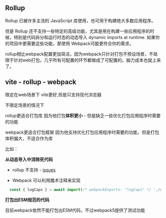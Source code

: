 ## Rollup
Rollup 已被许多主流的 JavaScript 库使用，也可用于构建绝大多数应用程序。

但是 Rollup 还不支持一些特定的高级功能，尤其是用在构建一些应用程序的时候，特别是代码拆分和运行时态的动态导入 dynamic imports at runtime. 如果你的项目中更需要这些功能，那使用 Webpack可能更符合你的需求。

rollup相比webpack配置更加简洁，因为webpack只针对打包不预设场景，不局限于针对web打包，几乎所有可配置的环节都做成了可配置的。脑力成本也就上来了。

## vite - rollup - webpack 

限定在web场景下 vite更好,但是只支持现代浏览器

不限定场景的情况下

rollup更适合打包库 因为他打包**体积更小** - 但是缺乏一些优化打包应用程序时需要的功能

webpack更适合打包框架 因为他支持优化打包应用程序时需要的功能，但是打包体积偏大，不适合作为库

比如：

**从动态导入中消除死代码**

  * rollup 不支持 - [issues](https://github.com/rollup/rollup/issues/3447)

  * Webpack 可以利用魔术注释来实现
  ```js
    const { logCaps } = await import(/* webpackExports: "logCaps" */ './utils.js');
  ```

**打包出ESM规范的代码**

目前webpack依然不能打包出ESM代码，不过webpack5提供了测试功能
